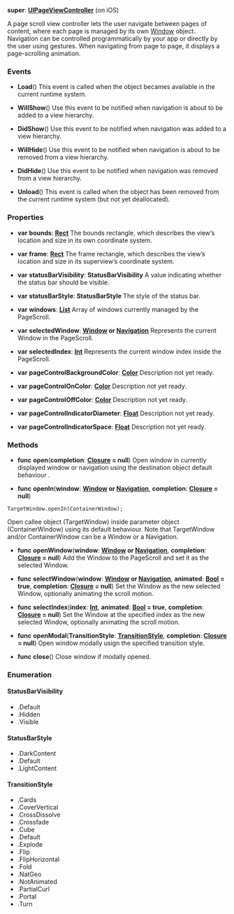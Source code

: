 **super**: **[UIPageViewController](UIPageViewController.md)** (on iOS)

A page scroll view controller lets the user navigate between pages of content, where each page is managed by its own <a href="Window.html">Window</a> object. Navigation can be controlled programmatically by your app or directly by the user using gestures. When navigating from page to page, it displays a page-scrolling animation.

### Events

* **Load**()
This event is called when the object becames available in the current runtime system.

* **WillShow**()
Use this event to be notified when navigation is about to be added to a view hierarchy.

* **DidShow**()
Use this event to be notified when navigation was added to a view hierarchy.

* **WillHide**()
Use this event to be notified when navigation is about to be removed from a view hierarchy.

* **DidHide**()
Use this event to be notified when navigation was removed from a view hierarchy.

* **Unload**()
This event is called when the object has been removed from the current runtime system (but not yet deallocated).



### Properties

* **var** **bounds**: **[Rect](Rect.md)**
The bounds rectangle, which describes the view’s location and size in its own coordinate system.

* **var** **frame**: **[Rect](Rect.md)**
The frame rectangle, which describes the view’s location and size in its superview’s coordinate system.

* **var** **statusBarVisibility**: **StatusBarVisibility**
A value indicating whether the status bar should be visible.

* **var** **statusBarStyle**: **StatusBarStyle**
The style of the status bar.

* **var** **windows**: **[List](../gravity/list.md)**
Array of windows currently managed by the PageScroll.

* **var** **selectedWindow**: **[Window](Window.md) or [Navigation](Navigation.md)**
Represents the current Window in the PageScroll.

* **var** **selectedIndex**: **[Int](../gravity/types.md)**
Represents the current window index inside the PageScroll.

* **var** **pageControlBackgroundColor**: **[Color](Color.md)**
Description not yet ready.

* **var** **pageControlOnColor**: **[Color](Color.md)**
Description not yet ready.

* **var** **pageControlOffColor**: **[Color](Color.md)**
Description not yet ready.

* **var** **pageControlIndicatorDiameter**: **[Float](../gravity/types.md)**
Description not yet ready.

* **var** **pageControlIndicatorSpace**: **[Float](../gravity/types.md)**
Description not yet ready.



### Methods

* **func** **open**(**completion**: **[Closure](../gravity/closure.md) = null**)
Open window in currently displayed window or navigation using the destination object default behaviour .

* **func** **openIn**(**window**: **[Window](Window.md) or [Navigation](Navigation.md)**, **completion**: **[Closure](../gravity/closure.md) = null**)
<pre><code class="swift">TargetWindow.openIn(ContainerWindow);</code></pre>
Open callee object (TargetWindow) inside parameter object (ContainerWindow) using its default behaviour. Note that TargetWindow and/or ContainerWindow can be a Window or a Navigation.

* **func** **openWindow**(**window**: **[Window](Window.md) or [Navigation](Navigation.md)**, **completion**: **[Closure](../gravity/closure.md) = null**)
Add the Window to the PageScroll and set it as the selected Window.

* **func** **selectWindow**(**window**: **[Window](Window.md) or [Navigation](Navigation.md)**, **animated**: **[Bool](../gravity/types.md) = true**, **completion**: **[Closure](../gravity/closure.md) = null**)
Set the Window as the new selected Window, optionally animating the scroll motion.

* **func** **selectIndex**(**index**: **[Int](../gravity/types.md)**, **animated**: **[Bool](../gravity/types.md) = true**, **completion**: **[Closure](../gravity/closure.md) = null**)
Set the Window at the specified index as the new selected Window, optionally animating the scroll motion.

* **func** **openModal**(**TransitionStyle**: **<a href="#_enum_TransitionStyle">TransitionStyle</a>**, **completion**: **[Closure](../gravity/closure.md) = null**)
Open window modally usign the specified transition style.

* **func** **close**()
Close window if modally opened.





### Enumeration

#### StatusBarVisibility
 * .Default
 * .Hidden
 * .Visible

#### StatusBarStyle
 * .DarkContent
 * .Default
 * .LightContent

#### TransitionStyle
 * .Cards
 * .CoverVertical
 * .CrossDissolve
 * .Crossfade
 * .Cube
 * .Default
 * .Explode
 * .Flip
 * .FlipHorizontal
 * .Fold
 * .NatGeo
 * .NotAnimated
 * .PartialCurl
 * .Portal
 * .Turn



